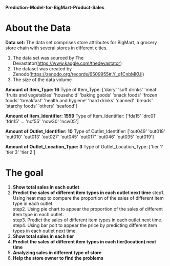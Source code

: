 **Prediction-Model-for-BigMart-Product-Sales**

# About the Data
**Data set:**
The data set comprises store attributes for BigMart, a grocery store chain with several stores in different cities.
1. The data set was sourced by The Devastator(https://www.kaggle.com/thedevastator)
2. The dataset was created by Zenodo(https://zenodo.org/records/6509955#.Y_q1CnbMKUl)
3. The size of the data volume

**Amount of Item_Type:  16**
Type of Item_Type:  ['dairy' 'soft drinks' 'meat' 'fruits and vegetables' 'household'
 'baking goods' 'snack foods' 'frozen foods' 'breakfast'
 'health and hygiene' 'hard drinks' 'canned' 'breads' 'starchy foods' 'others' 'seafood']

**Amount of Item_Identifier:  1559**
Type of Item_Identifier:  ['fda15' 'drc01' 'fdn15' ... 'ncf55' 'ncw30' 'ncw05']

**Amount of Outlet_Identifier:  10**
Type of Outlet_Identifier:  ['out049' 'out018' 'out010' 'out013' 'out027' 'out045' 'out017' 'out046'
 'out035' 'out019']

**Amount of Outlet_Location_Type:  3**
Type of Outlet_Location_Type:  ['tier 1' 'tier 3' 'tier 2']

# The goal
1. **Show total sales in each outlet**
2. **Predict the sales of different item types in each outlet next time**
step1. Using heat map to compare the proportion of the sales of different item type in each outlet.<br>
step2. Using pie chart to appear the proportion of the sales of different item type in each outlet.<br>
step3. Predict the sales of different item types in each outlet next time.<br>
step4. Using bar polt to appear the price by predicting  different item types in each outlet next time.
3. **Show total sales in each tier**
4. **Predict the sales of different item types in each tier(location) next time**<br>
5. **Analyzing sales in  different type of store**<br>
6. **Help the store owner to find the problems**
